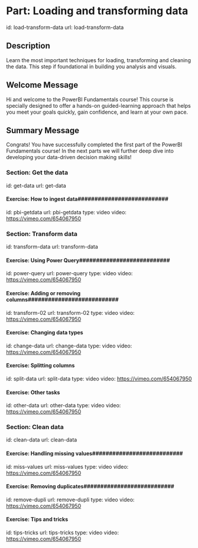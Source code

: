 # Part: Loading and transforming data
id: load-transform-data
url: load-transform-data

## Description

Learn the most important techniques for loading, transforming and cleaning the data. This step if foundational in building you analysis and visuals. 

## Welcome Message

Hi and welcome to the PowerBI Fundamentals course! This course is specially designed to offer a hands-on guided-learning approach that helps you meet your goals quickly, gain confidence, and learn at your own pace. 

## Summary Message

Congrats! You have successfully completed the first part of the PowerBI Fundamentals course! In the next parts we will further deep dive into developing your data-driven decision making skills!


### Section: Get the data
id: get-data
url: get-data

#### Exercise: How to ingest data###########################
id: pbi-getdata
url: pbi-getdata
type: video
video: https://vimeo.com/654067950


### Section: Transform data
id: transform-data
url: transform-data

#### Exercise: Using Power Query###########################
id: power-query
url: power-query
type: video
video: https://vimeo.com/654067950

#### Exercise: Adding or removing columns###########################
id: transform-02
url: transform-02
type: video
video: https://vimeo.com/654067950

#### Exercise: Changing data types ###########################
id: change-data
url: change-data
type: video
video: https://vimeo.com/654067950

#### Exercise: Splitting columns ###########################
id: split-data
url: split-data
type: video
video: https://vimeo.com/654067950

#### Exercise: Other tasks ###########################
id: other-data
url: other-data
type: video
video: https://vimeo.com/654067950


### Section: Clean data
id: clean-data
url: clean-data

#### Exercise: Handling missing values###########################
id: miss-values
url: miss-values
type: video
video: https://vimeo.com/654067950

#### Exercise: Removing duplicates###########################
id: remove-dupli
url: remove-dupli
type: video
video: https://vimeo.com/654067950

#### Exercise: Tips and tricks ###########################
id: tips-tricks
url: tips-tricks
type: video
video: https://vimeo.com/654067950



